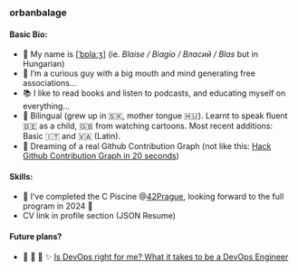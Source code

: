### orbanbalage

#### Basic Bio:
- 👋 My name is [[ˈbɒlaːʒ]](http://ipa-reader.xyz/?text=%5B%CB%88b%C9%92la%CB%90%CA%92%5D&voice=) (ie. _Blaise / Biagio / Власий / Blas_ but in Hungarian)
- 👀 I’m a curious guy with a big mouth and mind generating free associations...
- 📚 I like to read books and listen to podcasts, and educating myself on everything...
- 🏡 Bilingual (grew up in 🇸🇰, mother tongue 🇭🇺). Learnt to speak fluent 🇩🇪 as a child, 🇬🇧 from watching cartoons. Most recent additions: Basic 🇮🇹 and 🇻🇦 (Latin).
- 🤖 Dreaming of a real Github Contribution Graph (not like this: [Hack Github Contribution Graph in 20 seconds](https://www.youtube.com/watch?v=2q--gA97caM))

#### Skills:
- 🌱 I’ve completed the C Piscine @[42Prague](https://www.42prague.com/), looking forward to the full program in 2024 🥳
- CV link in profile section (JSON Resume)


#### Future plans?
- 🎱 🎲 🔮 ✨ [Is DevOps right for me? What it takes to be a DevOps Engineer](https://www.youtube.com/watch?v=Ms_jTcERvMY)

<!---
orbanbalage/orbanbalage is a ✨ special ✨ repository because its `README.md` (this file) appears on your GitHub profile.
You can click the Preview link to take a look at your changes.
--->
